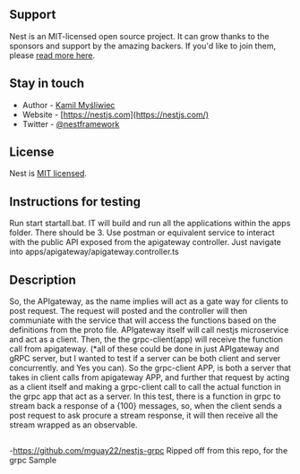 ## Support

Nest is an MIT-licensed open source project. It can grow thanks to the sponsors and support by the amazing backers. If you'd like to join them, please [read more here](https://docs.nestjs.com/support).

## Stay in touch

- Author - [Kamil Myśliwiec](https://kamilmysliwiec.com)
- Website - [https://nestjs.com](https://nestjs.com/)
- Twitter - [@nestframework](https://twitter.com/nestframework)

## License

Nest is [MIT licensed](LICENSE).

## Instructions for testing

Run start startall.bat. IT will build and run all the applications within the apps folder. There should be 3. Use postman or equivalent service to interact with the public API exposed from the apigateway controller. Just navigate into apps/apigateway/apigateway.controller.ts


## Description

So, the APIgateway, as the name implies will act as a gate way for clients to post request. The request will posted and the controller will then communiate with the service that will access the functions based on the definitions from the proto file. APIgateway itself will call nestjs microservice and act as a client. Then, the the grpc-client(app) will receive the function call from apigateway. (*all of these could be done in just APIgateway and gRPC server, but I wanted to test if a server can be both client and server concurrently. and Yes you can). So the grpc-client APP, is both a server that takes in client calls from apigateway APP, and further that request by acting as a client itself and making a grpc-client call to call the actual function in the grpc app that act as a server. In this test, there is a function in grpc to stream back a response of a {100} messages, so, when the client sends a post request to ask procure a stream response, it will then receive all the stream wrapped as an observable.

## 

-https://github.com/mguay22/nestjs-grpc
Ripped off from this repo, for the grpc Sample